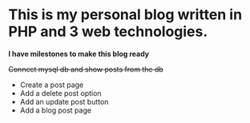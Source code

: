 # This is my personal blog written in PHP and 3 web technologies.

**I have milestones to make this blog ready**

<del> Connect mysql db and show posts from the db </db>
* Create a post page
* Add a delete post option
* Add an update post button
* Add a blog post page 